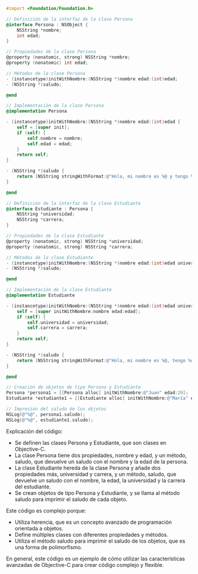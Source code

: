 ```objective-c
#import <Foundation/Foundation.h>

// Definición de la interfaz de la clase Persona
@interface Persona : NSObject {
    NSString *nombre;
    int edad;
}

// Propiedades de la clase Persona
@property (nonatomic, strong) NSString *nombre;
@property (nonatomic) int edad;

// Métodos de la clase Persona
- (instancetype)initWithNombre:(NSString *)nombre edad:(int)edad;
- (NSString *)saludo;

@end

// Implementación de la clase Persona
@implementation Persona

- (instancetype)initWithNombre:(NSString *)nombre edad:(int)edad {
    self = [super init];
    if (self) {
        self.nombre = nombre;
        self.edad = edad;
    }
    return self;
}

- (NSString *)saludo {
    return [NSString stringWithFormat:@"Hola, mi nombre es %@ y tengo %d años.", self.nombre, self.edad];
}

@end

// Definición de la interfaz de la clase Estudiante
@interface Estudiante : Persona {
    NSString *universidad;
    NSString *carrera;
}

// Propiedades de la clase Estudiante
@property (nonatomic, strong) NSString *universidad;
@property (nonatomic, strong) NSString *carrera;

// Métodos de la clase Estudiante
- (instancetype)initWithNombre:(NSString *)nombre edad:(int)edad universidad:(NSString *)universidad carrera:(NSString *)carrera;
- (NSString *)saludo;

@end

// Implementación de la clase Estudiante
@implementation Estudiante

- (instancetype)initWithNombre:(NSString *)nombre edad:(int)edad universidad:(NSString *)universidad carrera:(NSString *)carrera {
    self = [super initWithNombre:nombre edad:edad];
    if (self) {
        self.universidad = universidad;
        self.carrera = carrera;
    }
    return self;
}

- (NSString *)saludo {
    return [NSString stringWithFormat:@"Hola, mi nombre es %@, tengo %d años, estudio en la universidad %@ y mi carrera es %@", self.nombre, self.edad, self.universidad, self.carrera];
}

@end

// Creación de objetos de tipo Persona y Estudiante
Persona *persona1 = [[Persona alloc] initWithNombre:@"Juan" edad:20];
Estudiante *estudiante1 = [[Estudiante alloc] initWithNombre:@"María" edad:22 universidad:@"Universidad de Chile" carrera:@"Ingeniería Civil"];

// Impresión del saludo de los objetos
NSLog(@"%@", persona1.saludo);
NSLog(@"%@", estudiante1.saludo);
```

Explicación del código:

* Se definen las clases Persona y Estudiante, que son clases en Objective-C.
* La clase Persona tiene dos propiedades, nombre y edad, y un método, saludo, que devuelve un saludo con el nombre y la edad de la persona.
* La clase Estudiante hereda de la clase Persona y añade dos propiedades más, universidad y carrera, y un método, saludo, que devuelve un saludo con el nombre, la edad, la universidad y la carrera del estudiante.
* Se crean objetos de tipo Persona y Estudiante, y se llama al método saludo para imprimir el saludo de cada objeto.

Este código es complejo porque:

* Utiliza herencia, que es un concepto avanzado de programación orientada a objetos.
* Define múltiples clases con diferentes propiedades y métodos.
* Utiliza el método saludo para imprimir el saludo de los objetos, que es una forma de polimorfismo.

En general, este código es un ejemplo de cómo utilizar las características avanzadas de Objective-C para crear código complejo y flexible.
